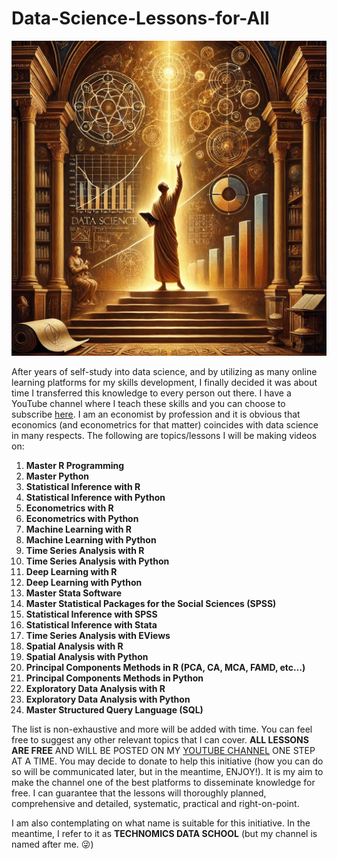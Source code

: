 # Data-Science-Lessons-for-All

<img src="https://github.com/elijah-appiah/Data-Science-Lessons-for-All/blob/main/data%20science%20painting.webp" alt="data science">

After years of self-study into data science, and by utilizing as many online learning platforms for my skills development, I finally decided it was about time I transferred this knowledge to every person out there. I have a YouTube channel where I teach these skills and you can choose to subscribe [here](https://www.youtube.com/c/ElijahAppiah). I am an economist by profession and it is obvious that economics (and econometrics for that matter) coincides with data science in many respects. The following are topics/lessons I will be making videos on:

1. **Master R Programming**
2. **Master Python**
3. **Statistical Inference with R**
4. **Statistical Inference with Python**
5. **Econometrics with R**
6. **Econometrics with Python**
7. **Machine Learning with R**
8. **Machine Learning with Python**
9. **Time Series Analysis with R**
10. **Time Series Analysis with Python**
11. **Deep Learning with R**
12. **Deep Learning with Python**
13. **Master Stata Software**
14. **Master Statistical Packages for the Social Sciences (SPSS)**
15. **Statistical Inference with SPSS**
16. **Statistical Inference with Stata**
17. **Time Series Analysis with EViews**
18. **Spatial Analysis with R**
19. **Spatial Analysis with Python**
20. **Principal Components Methods in R (PCA, CA, MCA, FAMD, etc…)**
21. **Principal Components Methods in Python**
22. **Exploratory Data Analysis with R**
23. **Exploratory Data Analysis with Python**
24. **Master Structured Query Language (SQL)**

The list is non-exhaustive and more will be added with time. You can feel free to suggest any other relevant topics that I can cover. **ALL LESSONS ARE FREE** AND WILL BE POSTED ON MY [YOUTUBE CHANNEL](https://www.youtube.com/c/ElijahAppiah) ONE STEP AT A TIME. You may decide to donate to help this initiative (how you can do so will be communicated later, but in the meantime, ENJOY!). It is my aim to make the channel one of the best platforms to disseminate knowledge for free. I can guarantee that the lessons will thoroughly planned, comprehensive and detailed, systematic, practical and right-on-point.

I am also contemplating on what name is suitable for this initiative. In the meantime, I refer to it as **TECHNOMICS DATA SCHOOL** (but my channel is named after me. 😜)
